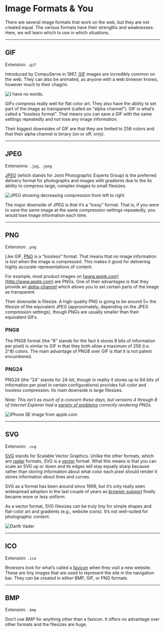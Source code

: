 # Image Formats & You

There are several image formats that work on the web, but they are not created equal. The various formats have their strengths and weaknesses. Here, we will learn which to use in which situations.

------

## GIF

Extension: `.gif`

Introduced by CompuServe in 1987, [GIF](https://en.wikipedia.org/wiki/GIF) images are incredibly common on the web. They can also be animated, as anyone with a web browser knows, however much to their chagrin.

![I have no words.](http://i.imgur.com/8K7aWbG.gif)

GIFs compress really well for flat color art. They also have the ability to set part of the image as transparent (called an “alpha channel”). GIF is what’s called a “lossless format”. That means you can save a GIF with the same settings repeatedly and not lose any image information.

Their biggest downsides of GIF are that they are limited to 256 colors and that their alpha channel is binary (on or off, only).

------

## JPEG

Extensions: `.jpg`, `.jpeg`

[JPEG](https://en.wikipedia.org/wiki/JPEG) (which stands for Joint Photographic Experts Group) is the preferred delivery format for photographs and images with gradients due to the its ability to compress large, complex images to small filesizes.

![JPEG showing decreasing compression from left to right](https://upload.wikimedia.org/wikipedia/commons/e/e9/Felis_silvestris_silvestris_small_gradual_decrease_of_quality.png)

The major downside of JPEG is that it’s a “lossy” format. That is, if you were to save the same image at the same compression settings repeatedly, you would lose image information each time.

------

## PNG

Extension: `.png`

Like GIF, [PNG](https://en.wikipedia.org/wiki/Portable_Network_Graphics) is a “lossless” format. That means that no image information is lost when the image is compressed. This makes it good for delivering highly accurate representations of content.

For example, most product images on [www.apple.com](http://www.apple.com) are PNGs. One of their advantages is that they provide an [alpha-channel](https://en.wikipedia.org/wiki/Alpha_compositing) which allows you to set certain parts of the image as transparent.

Their downside is filesize. A high-quality PNG is going to be around 5× the filesize of the equivalent JPEG (approximately, depending on the JPEG compression settings), though PNGs are usually smaller than their equivalent GIFs.

### PNG8

The PNG8 format (the “8” stands for the fact it stores 8 bits of information per pixel) is similar to GIF in that they both allow a maximum of 256 (i.e. 2^8) colors. The main advantage of PNG8 over GIF is that it is not patent encumbered.

### PNG24

PNG24 (the “24” stands for 24-bit, though in reality it stores up to 64 bits of information per pixel in certain configurations) provides full-color and lossless compression. Its main downside is large filesizes.

_Note: This isn’t as much of a concern these days, but versions 4 through 8 of Internet Explorer had a [variety of problems](https://en.wikipedia.org/wiki/Portable_Network_Graphics#Web_browser_support_for_PNG) correctly rendering PNGs._

![iPhone SE image from apple.com](http://images.apple.com/v/iphone-se/a/images/overview/technology_static_large.png)

------

## SVG

Extension: `.svg`

[SVG](https://en.wikipedia.org/wiki/Scalable_Vector_Graphics) stands for Scalable Vector Graphics. Unlike the other formats, which are [raster](https://en.wikipedia.org/wiki/Raster_graphics) formats, SVG is a [vector](https://en.wikipedia.org/wiki/Vector_graphics) format. What this means is that you can scale an SVG up or down and its edges will stay equally sharp because rather than storing information about what color each pixel should render it stores information about lines and curves.

SVG as a format has been around since 1999, but it’s only really seen widespread adoption in the last couple of years as [browser support](http://caniuse.com/#search=svg) finally became more or less uniform.

As a vector format, SVG filesizes can be truly tiny for simple shapes and flat-color art and gradients (e.g., website icons). It’s not well-suited for photographic content.

![Darth Vader](http://thecraftchop.com/files/images/darth_1.svg)

------

## ICO

Extension: `.ico`

Browsers look for what’s called a [favicon](https://en.wikipedia.org/wiki/Favicon) when they visit a new website. These are tiny images that are used to represent the site in the navigation bar. They can be created in either BMP, GIF, or PNG formats.

------

## BMP

Extension: `.bmp`

Don’t use BMP for anything other than a favicon. It offers no advantage over other formats and the filesizes are huge.
